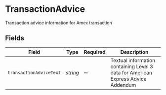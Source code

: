 # TransactionAdvice

Transaction advice information for Amex transaction


## Fields

| Field                                                                            | Type                                                                             | Required                                                                         | Description                                                                      |
| -------------------------------------------------------------------------------- | -------------------------------------------------------------------------------- | -------------------------------------------------------------------------------- | -------------------------------------------------------------------------------- |
| `transactionAdviceText`                                                          | *string*                                                                         | :heavy_minus_sign:                                                               | Textual information containing Level 3 data for American Express Advice Addendum |